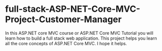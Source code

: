 # full-stack-ASP-NET-Core-MVC-Project-Customer-Manager
In this ASP.NET core MVC course or ASP.NET Core MVC Tutorial you will learn how to build a full stack web application. This project helps you learn all the core concepts of ASP.NET Core MVC. I hope it helps.
